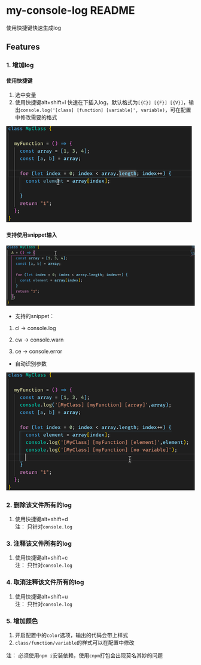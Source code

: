 # my-console-log README

使用快捷键快速生成log

## Features

### 1. 增加log
#### 使用快捷键
1. 选中变量
2. 使用快捷键alt+shift+l 快速在下插入log，默认格式为`[{C}] [{F}] [{V}]`，输出`console.log('[class] [function] [variable]', variable)`，可在配置中修改需要的格式

![addlog](assets/addLog.gif)

#### 支持使用snippet输入

![snippet](assets/snippet.gif)

- 支持的snippet：

1. cl -> console.log

2. cw -> console.warn

3. ce -> console.error

- 自动识别参数

![other](assets/other.gif)

### 2. 删除该文件所有的log
1. 使用快捷键alt+shift+d  
注： 只针对`console.log`

### 3. 注释该文件所有的log
1. 使用快捷键alt+shift+c   
注： 只针对`console.log`

### 4. 取消注释该文件所有的log
1. 使用快捷键alt+shift+u   
注： 只针对`console.log`

### 5. 增加颜色
1. 开启配置中的`color`选项，输出的代码会带上样式
2. `class/function/variable`的样式可以在配置中修改

注： 必须使用`npm i`安装依赖，使用`cnpm`打包会出现莫名其妙的问题